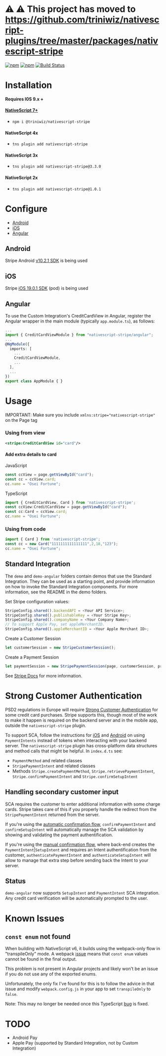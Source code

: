 # :warning: :warning: This project has moved to https://github.com/triniwiz/nativescript-plugins/tree/master/packages/nativescript-stripe

[![npm](https://img.shields.io/npm/v/nativescript-stripe.svg)](https://www.npmjs.com/package/nativescript-stripe)
[![npm](https://img.shields.io/npm/dt/nativescript-stripe.svg?label=npm%20downloads)](https://www.npmjs.com/package/nativescript-stripe)
[![Build Status](https://travis-ci.org/triniwiz/nativescript-stripe.svg?branch=master)](https://travis-ci.org/triniwiz/nativescript-stripe)
# Installation

**Requires I0S 9.x +**

#### [NativeScript 7+](https://github.com/triniwiz/nativescript-plugins)
* `npm i @triniwiz/nativescript-stripe`

#### NativeScript 4x

* `tns plugin add nativescript-stripe`

#### NativeScript 3x

* `tns plugin add nativescript-stripe@3.3.0`

#### NativeScript 2x

* `tns plugin add nativescript-stripe@1.0.1`


# Configure

* [Android](#android)
* [iOS](#ios)
* [Angular](#angular)

## Android

Stripe Android [v10.2.1 SDK](https://github.com/stripe/stripe-android/releases/tag/v10.2.1) is being used

## iOS

Stripe [iOS 19.0.1 SDK](https://github.com/stripe/stripe-ios/releases/tag/v19.0.1) (pod) is being used

## Angular
To use the Custom Integration's CreditCardView in Angular,
register the Angular wrapper in the main module (typically `app.module.ts`), as follows:

```ts
...
import { CreditCardViewModule } from "nativescript-stripe/angular";
...
@NgModule({
  imports: [
    ...
    CreditCardViewModule,
    ...
  ],
  ...
})
export class AppModule { }
```

# Usage

IMPORTANT: Make sure you include `xmlns:stripe="nativescript-stripe"` on the Page tag

### Using from view
```xml
<stripe:CreditCardView id="card"/>
```

#### Add extra details to card

JavaScript
```js
const ccView = page.getViewById("card");
const cc = ccView.card;
cc.name = "Osei Fortune";
```

TypeScript
```ts
import { CreditCardView, Card } from 'nativescript-stripe';
const ccView:CreditCardView = page.getViewById("card");
const cc:Card = ccView.card;
cc.name = "Osei Fortune";
```
### Using from code
```ts
import { Card } from 'nativescript-stripe';
const cc = new Card("1111111111111111",2,18,"123");
cc.name = "Osei Fortune";
```

## Standard Integration

The `demo` and `demo-angular` folders contain demos that use the Standard Integration.
They can be used as a starting point, and provide information on how to invoke the
Standard Integration components. For more information, see the README in the
demo folders.

Set Stripe configuration values:

```ts
StripeConfig.shared().backendAPI = <Your API Service>;
StripeConfig.shared().publishableKey = <Your Stripe Key>;
StripeConfig.shared().companyName = <Your Company Name>;
// To support Apple Pay, set appleMerchantID.
StripeConfig.shared().appleMerchantID = <Your Apple Merchant ID>;
```

Create a Customer Session
```ts
let customerSession = new StripeCustomerSession();
```

Create a Payment Session
```ts
let paymentSession = new StripePaymentSession(page, customerSession, price, "usd", listener);
```

See [Stripe Docs](https://stripe.com/docs/mobile) for more information.

# Strong Customer Authentication
PSD2 regulations in Europe will require [Strong Customer Authentication](https://stripe.com/payments/strong-customer-authentication)
for some credit card purchases. Stripe supports this, though most of the work to make it happen is
required on the backend server and in the mobile app, outside the `nativescript-stripe` plugin.

To support SCA, follow the instructions for [iOS](https://stripe.com/docs/payments/payment-intents/ios)
and [Android](https://stripe.com/docs/payments/payment-intents/android) on using `PaymentIntents` instead
of tokens when interacting with your backend server. The `nativescript-stripe` plugin has
cross-platform data structures and method calls that might be helpful. In `index.d.ts` see:
* `PaymentMethod` and related classes
* `StripePaymentIntent` and related classes
* Methods `Stripe.createPaymentMethod`, `Stripe.retrievePaymentIntent`, `Stripe.confirmPaymentIntent` and `Stripe.confirmSetupIntent`

## Handling secondary customer input
SCA requires the customer to enter additional information with some charge cards. Stripe takes care of this
if you properly handle the redirect from the `StripePaymentIntent` returned from the server.

If you're using the [automatic confirmation flow](https://stripe.com/docs/payments/payment-intents/ios#automatic-confirmation-ios), `confirmPaymentIntent` and `confirmSetupIntent` will automatically manage the SCA validation by showing and validating the payment authentification.

If you're using the [manual confirmation flow](https://stripe.com/docs/payments/payment-intents/ios#manual-confirmation-ios), where back-end creates the `PaymentIntent`|`SetupIntent` and requires an Intent authentification from the customer, `authenticatePaymentIntent` and `authenticateSetupIntent` will allow to manage that extra step before sending back the Intent to your server.

## Status
`demo-angular` now supports `SetupIntent` and `PaymentIntent` SCA integration. Any credit card verification will be automatically prompted to the user.

# Known Issues

## `const enum` not found
When building with NativeScript v6, it builds using the webpack-only flow in "transpileOnly" mode. A webpack [issue](https://github.com/NativeScript/nativescript-dev-webpack/issues/927) means that `const enum` values cannot be found in the final output.

This problem is not present in Angular projects and likely won't be an issue if you do not use any of the exported enums.

Unfortunately, the only fix I've found for this is to follow the advice in that issue and modify `webpack.config.js` in your app to set `transpileOnly` to `false`.

Note: This may no longer be needed once this TypeScript [bug](https://github.com/Microsoft/TypeScript/issues/16671) is fixed.

# TODO
* Android Pay
* Apple Pay (supported by Standard Integration, not by Custom Integration)
